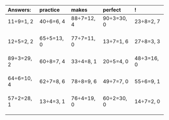| Answers: | practice | makes | perfect | ! |
| :--- | :--- | :--- | :--- | :--- |
| 11÷9=1, 2 | 40÷6=6, 4 | 88÷7=12, 4 | 90÷3=30, 0 | 23÷8=2, 7 | 
|   |   |   |   |   | 
|   |   |   |   |   | 
|   |   |   |   |   | 
| 12÷5=2, 2 | 65÷5=13, 0 | 77÷7=11, 0 | 13÷7=1, 6 | 27÷8=3, 3 | 
|   |   |   |   |   | 
|   |   |   |   |   | 
|   |   |   |   |   | 
| 89÷3=29, 2 | 60÷8=7, 4 | 33÷4=8, 1 | 20÷5=4, 0 | 48÷3=16, 0 | 
|   |   |   |   |   | 
|   |   |   |   |   | 
|   |   |   |   |   | 
| 64÷6=10, 4 | 62÷7=8, 6 | 78÷8=9, 6 | 49÷7=7, 0 | 55÷6=9, 1 | 
|   |   |   |   |   | 
|   |   |   |   |   | 
|   |   |   |   |   | 
| 57÷2=28, 1 | 13÷4=3, 1 | 76÷4=19, 0 | 60÷2=30, 0 | 14÷7=2, 0 | 
|   |   |   |   |   | 
|   |   |   |   |   | 
|   |   |   |   |   | 
